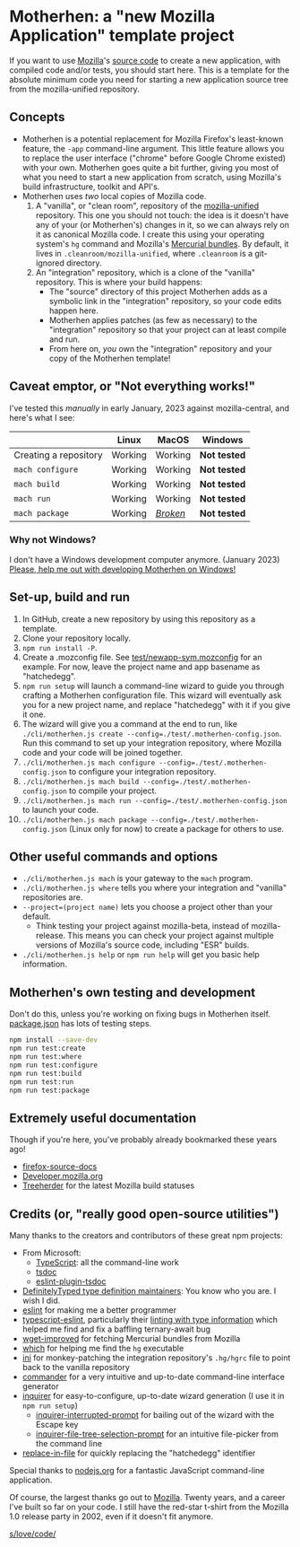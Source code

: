 # Motherhen: a "new Mozilla Application" template project

If you want to use [Mozilla](https://www.mozilla.org)'s [source code](https://searchfox.org) to create a new application, with compiled code and/or tests, you should start here.  This is a template for the absolute minimum code you need for starting a new application source tree from the mozilla-unified repository.

## Concepts

- Motherhen is a potential replacement for Mozilla Firefox's least-known feature, the `-app` command-line argument.  This little feature allows you to replace the user interface ("chrome" before Google Chrome existed) with your own.  Motherhen goes quite a bit further, giving you most of what you need to start a new application from scratch, using Mozilla's build infrastructure, toolkit and API's.
- Motherhen uses _two_ local copies of Mozilla code.  
    1. A "vanilla", or "clean room", repository of the [mozilla-unified](https://hg.mozilla.org/mozilla-unified/) repository.  This one you should not touch:  the idea is it doesn't have any of your (or Motherhen's) changes in it, so we can always rely on it as canonical Mozilla code.  I create this using your operating system's `hg` command and Mozilla's [Mercurial bundles](https://firefox-source-docs.mozilla.org/contributing/vcs/mercurial_bundles.html).  By default, it lives in `.cleanroom/mozilla-unified`, where `.cleanroom` is a git-ignored directory.
    2. An "integration" repository, which is a clone of the "vanilla" repository.  This is where your build happens:
        - The "source" directory of this project Motherhen adds as a symbolic link in the "integration" repository, so your code edits happen here.
        - Motherhen applies patches (as few as necessary) to the "integration" repository so that your project can at least compile and run.
        - From here on, _you_ own the "integration" repository and your copy of the Motherhen template!

## Caveat emptor, or "Not everything works!"

I've tested this _manually_ in early January, 2023 against mozilla-central, and here's what I see:

| | Linux | MacOS | Windows |
|-|-------|-------|---------|
| Creating a repository | Working | Working | __Not tested__ |
| `mach configure` | Working | Working | __Not tested__ |
| `mach build` | Working | Working | __Not tested__ |
| `mach run` | Working | Working | __Not tested__ |
| `mach package` | Working | [_Broken_](https://github.com/ajvincent/motherhen/issues/28) | __Not tested__ |

### Why not Windows?

I don't have a Windows development computer anymore.  (January 2023)  [Please, help me out with developing Motherhen on Windows!](https://github.com/ajvincent/motherhen/issues/23)

## Set-up, build and run

1. In GitHub, create a new repository by using this repository as a template.
2. Clone your repository locally.
3. `npm run install -P`.
4. Create a .mozconfig file.  See [test/newapp-sym.mozconfig](test/newapp-sym.mozconfig) for an example.  For now, leave the project name and app basename as "hatchedegg".
5. `npm run setup` will launch a command-line wizard to guide you through crafting a Motherhen configuration file.  This wizard will eventually ask you for a new project name, and replace "hatchedegg" with it if you give it one.
6. The wizard will give you a command at the end to run, like `./cli/motherhen.js create --config=./test/.motherhen-config.json`.  Run this command to set up your integration repository, where Mozilla code and your code will be joined together.
7. `./cli/motherhen.js mach configure --config=./test/.motherhen-config.json` to configure your integration repository.
8. `./cli/motherhen.js mach build --config=./test/.motherhen-config.json` to compile your project.
9. `./cli/motherhen.js mach run --config=./test/.motherhen-config.json` to launch your code.
10. `./cli/motherhen.js mach package --config=./test/.motherhen-config.json` (Linux only for now) to create a package for others to use.

## Other useful commands and options

- `./cli/motherhen.js mach` is your gateway to the `mach` program.
- `./cli/motherhen.js where` tells you where your integration and "vanilla" repositories are.
- `--project=(project name)` lets you choose a project other than your default.
  - Think testing your project against mozilla-beta, instead of mozilla-release.  This means you can check your project against multiple versions of Mozilla's source code, including "ESR" builds.
- `./cli/motherhen.js help` or `npm run help` will get you basic help information.

## Motherhen's own testing and development

Don't do this, unless you're working on fixing bugs in Motherhen itself.  [package.json](package.json) has lots of testing steps.

```bash
npm install --save-dev
npm run test:create
npm run test:where
npm run test:configure
npm run test:build
npm run test:run
npm run test:package
```

## Extremely useful documentation

Though if you're here, you've probably already bookmarked these years ago!

- [firefox-source-docs](https://firefox-source-docs.mozilla.org/)
- [Developer.mozilla.org](https://developer.mozilla.org/en-US/)
- [Treeherder](https://treeherder.mozilla.org/) for the latest Mozilla build statuses

## Credits (or, "really good open-source utilities")

Many thanks to the creators and contributors of these great npm projects:

- From Microsoft:
  - [TypeScript](https://typescriptlang.org): all the command-line work
  - [tsdoc](https://tsdoc.app)
  - [eslint-plugin-tsdoc](https://www.npmjs.com/package/eslint-plugin-tsdoc)
- [DefinitelyTyped type definition maintainers](https://github.com/DefinitelyTyped/DefinitelyTyped): You know who you are.  I wish I did.
- [eslint](https://eslint.org) for making me a better programmer
- [typescript-eslint](https://typescript-eslint.io/), particularly their [linting with type information](https://typescript-eslint.io/linting/typed-linting/) which helped me find and fix a baffling ternary-await bug
- [wget-improved](https://github.com/bearjaws/node-wget) for fetching Mercurial bundles from Mozilla
- [which](https://github.com/npm/node-which) for helping me find the `hg` executable
- [ini](https://github.com/npm/ini) for monkey-patching the integration repository's `.hg/hgrc` file to point back to the vanilla repository
- [commander](https://github.com/tj/commander.js) for a very intuitive and up-to-date command-line interface generator
- [inquirer](https://github.com/SBoudrias/Inquirer.js) for easy-to-configure, up-to-date wizard generation (I use it in `npm run setup`)
  - [inquirer-interrupted-prompt](https://github.com/lnquy065/inquirer-interrupted-prompt) for bailing out of the wizard with the Escape key
  - [inquirer-file-tree-selection-prompt](https://github.com/anc95/inquirer-file-tree-selection) for an intuitive file-picker from the command line
- [replace-in-file](https://github.com/adamreisnz/replace-in-file) for quickly replacing the "hatchedegg" identifier

Special thanks to [nodejs.org](https://nodejs.org) for a fantastic JavaScript command-line application.

Of course, the largest thanks go out to [Mozilla](https://mozilla.org).  Twenty years, and a career I've built so far on your code.  I still have the red-star t-shirt from the Mozilla 1.0 release party in 2002, even if it doesn't fit anymore.

[s/love/code/](https://www.youtube.com/watch?v=nUCoYcxNMBE)
